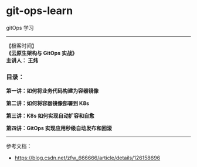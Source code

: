 # git-ops-learn
gitOps 学习

---
【极客时间】  
**《云原生架构与 GitOps 实战》**  
**主讲人： 王炜**

### 目录：

**第一讲：如何将业务代码构建为容器镜像**

**第二讲：如何将容器镜像部署到 K8s**

**第三讲：K8s 如何实现自动扩容和自愈**

**第四讲：GitOps 实现应用秒级自动发布和回滚**

---
参考文档：
- https://blog.csdn.net/zfw_666666/article/details/126158696
